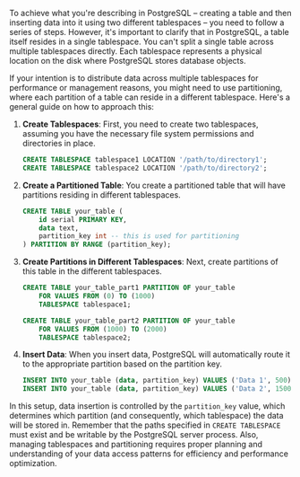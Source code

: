 To achieve what you're describing in PostgreSQL – creating a table and then inserting data into it using two different tablespaces – you need to follow a series of steps. However, it's important to clarify that in PostgreSQL, a table itself resides in a single tablespace. You can't split a single table across multiple tablespaces directly. Each tablespace represents a physical location on the disk where PostgreSQL stores database objects.

If your intention is to distribute data across multiple tablespaces for performance or management reasons, you might need to use partitioning, where each partition of a table can reside in a different tablespace. Here's a general guide on how to approach this:

1. **Create Tablespaces**: First, you need to create two tablespaces, assuming you have the necessary file system permissions and directories in place.

    ```sql
    CREATE TABLESPACE tablespace1 LOCATION '/path/to/directory1';
    CREATE TABLESPACE tablespace2 LOCATION '/path/to/directory2';
    ```

2. **Create a Partitioned Table**: You create a partitioned table that will have partitions residing in different tablespaces.

    ```sql
    CREATE TABLE your_table ( 
        id serial PRIMARY KEY, 
        data text, 
        partition_key int -- this is used for partitioning
    ) PARTITION BY RANGE (partition_key);
    ```

3. **Create Partitions in Different Tablespaces**: Next, create partitions of this table in the different tablespaces.

    ```sql
    CREATE TABLE your_table_part1 PARTITION OF your_table
        FOR VALUES FROM (0) TO (1000)
        TABLESPACE tablespace1;

    CREATE TABLE your_table_part2 PARTITION OF your_table
        FOR VALUES FROM (1000) TO (2000)
        TABLESPACE tablespace2;
    ```

4. **Insert Data**: When you insert data, PostgreSQL will automatically route it to the appropriate partition based on the partition key.

    ```sql
    INSERT INTO your_table (data, partition_key) VALUES ('Data 1', 500); -- Goes to part1
    INSERT INTO your_table (data, partition_key) VALUES ('Data 2', 1500); -- Goes to part2
    ```

In this setup, data insertion is controlled by the `partition_key` value, which determines which partition (and consequently, which tablespace) the data will be stored in. Remember that the paths specified in `CREATE TABLESPACE` must exist and be writable by the PostgreSQL server process. Also, managing tablespaces and partitioning requires proper planning and understanding of your data access patterns for efficiency and performance optimization.
